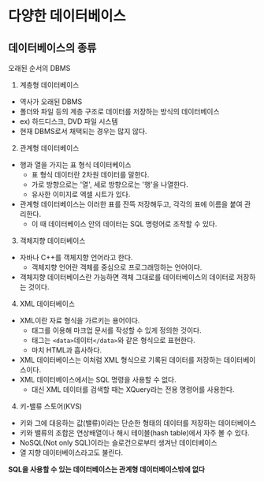 # 다양한 데이터베이스
## 데이터베이스의 종류
오래된 순서의 DBMS
1. 계층형 데이터베이스
- 역사가 오래된 DBMS
- 폴더와 파일 등의 계층 구조로 데이터를 저장하는 방식의 데이터베이스
- ex) 하드디스크, DVD 파일 시스템
- 현재 DBMS로서 채택되는 경우는 많지 않다.
2. 관계형 데이터베이스
- 행과 열을 가지는 표 형식 데이터베이스
    - 표 형식 데이터란 2차원 데이터를 말한다.
    - 가로 방향으로는 '열', 세로 방향으로는 '행'을 나열한다.
    - 유사한 이미지로 엑셀 시트가 있다.
- 관계형 데이터베이스는 이러한 표를 잔뜩 저장해두고, 각각의 표에 이름을 붙여 관리한다.
    - 이 때 데이터베이스 안의 데이터는 SQL 명령어로 조작할 수 있다.
3. 객체지향 데이터베이스
- 자바나 C++를 객체지향 언어라고 한다.
    - 객체지향 언어란 객체를 중심으로 프로그래밍하는 언어이다.
- 객체지향 데이터베이스란 가능하면 객체 그대로를 데이터베이스의 데이터로 저장하는 것이다.
4. XML 데이터베이스
- XML이란 자료 형식을 가르키는 용어이다.
    - 태그를 이용해 마크업 문서를 작성할 수 있게 정의한 것이다.
    - 태그는 `<data>`데이터`</data>`와 같은 형식으로 표현한다.
    - 마치 HTML과 흡사하다.
- XML 데이터베이스는 이처럼 XML 형식으로 기록된 데이터를 저장하는 데이터베이스이다.
- XML 데이터베이스에서는 SQL 명령을 사용할 수 없다.
    - 대신 XML 데이터를 검색할 때는 XQuery라는 전용 명령어를 사용한다.
4. 키-밸류 스토어(KVS)
- 키와 그에 대응하는 값(밸류)이라는 단순한 형태의 데이터를 저장하는 데이터베이스
- 키와 밸류의 조합은 연상배열이나 해시 테이블(hash table)에서 자주 볼 수 있다.
- NoSQL(Not only SQL)이라는 슬로건으로부터 생겨난 데이터베이스
- 열 지향 데이터베이스라고도 불린다.

**SQL을 사용할 수 있는 데이터베이스는 관계형 데이터베이스밖에 없다**